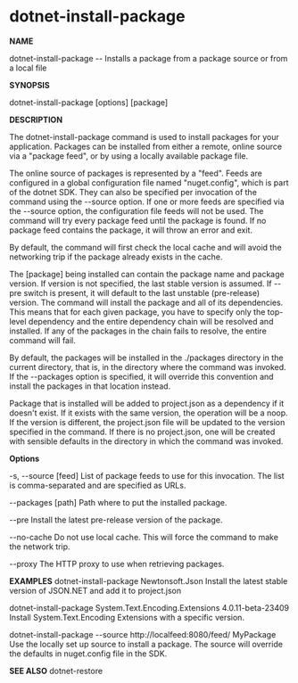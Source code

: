 dotnet-install-package
======================

**NAME**

dotnet-install-package -- Installs a package from a package source or from a local file

**SYNOPSIS**

dotnet-install-package [options] [package]

**DESCRIPTION**

The dotnet-install-package command is used to install packages for your application. Packages can be installed from either a remote, online source via a "package feed", or by using a locally available package file. 

The online source of packages is represented by a "feed". Feeds are configured in a global configuration file named "nuget.config", which is part of the dotnet SDK. They can also be specified per invocation of the command using the --source option. If one or more feeds are specified via the --source option, the configuration file feeds will not be used. The command will try every package feed until the package is found. If no package feed contains the package, it will throw an error and exit. 

By default, the command will first check the local cache and will avoid the networking trip if the package already exists in the cache. 

The [package] being installed can contain the package name and package version. If version is not specified, the last stable version is assumed. If --pre switch is present, it will default to the last unstable (pre-release) version. The command will install the package and all of its dependencies. This means that for each given package, you have to specify only the top-level dependency and the entire dependency chain will be resolved and installed. If any of the packages in the chain fails to resolve, the entire command will fail. 

By default, the packages will be installed in the ./packages directory in the current directory, that is, in the directory where the command was invoked. If the --packages option is specified, it will override this convention and install the packages in that location instead. 

Package that is installed will be added to project.json as a dependency if it doesn't exist. If it exists with the same version, the operation will be a noop. If the version is different, the project.json file will be updated to the version specified in the command. If there is no project.json, one will be created with sensible defaults in the directory in which the command was invoked.   

**Options**

-s, --source [feed]
List of package feeds to use for this invocation. The list is comma-separated and are specified as URLs. 

--packages [path]
Path where to put the installed package. 

--pre
Install the latest pre-release version of the package.

--no-cache
Do not use local cache. This will force the command to make the network trip. 

--proxy
The HTTP proxy to use when retrieving packages.

**EXAMPLES**
dotnet-install-package Newtonsoft.Json
	Install the latest stable version of JSON.NET and add it to project.json
	
dotnet-install-package System.Text.Encoding.Extensions 4.0.11-beta-23409
	Install System.Text.Encoding Extensions with a specific version. 
	
dotnet-install-package --source http://localfeed:8080/feed/ MyPackage
	Use the locally set up source to install a package. The source will override the defaults in nuget.config file in the SDK. 
	
**SEE ALSO**
dotnet-restore
